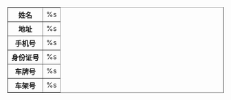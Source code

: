<html>
<table border="1">
    <tr>
        <th>姓名</th>
        <td>%s</td>
    </tr>
    <tr>
        <th>地址</th>
        <td>%s</td>
    </tr>
    <tr>
        <th>手机号</th>
        <td>%s</td>
    </tr>
    <tr>
        <th>身份证号</th>
        <td>%s</td>
    </tr>
    <tr>
        <th>车牌号</th>
        <td>%s</td>
    </tr>
    <tr>
        <th>车架号</th>
        <td>%s</td>
    </tr>
</table>
